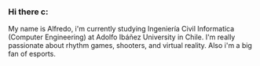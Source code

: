 ### Hi there c:

My name is Alfredo, i'm currently studying Ingeniería Civil Informatica (Computer Engineering) at Adolfo Ibáñez University in Chile.
I'm really passionate about rhythm games, shooters, and virtual reality. Also i'm a big fan of esports.
